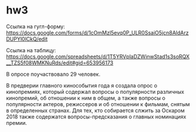 # hw3
Ссылка на гугл-форму: https://docs.google.com/forms/d/1cOmMzl5evq0P_ULR0SsaiO5jcn8AldArzDUPYl0lCkQ/edit

Ссылка на таблицу: https://docs.google.com/spreadsheets/d/1T5YRVplaDZWinwStad1s3soRQX__TZS5f08WMKNuRds/edit#gid=653956173

В опросе поучаствовало 29 человек.

В предверии главного кинособытия года я создала опрос о кинопремиях, который содержал вопросы о популярности различных кинопремий, об отношении к ним в общем, а также вопросы о популярности актеров, режиссеров и об отношении к фильмам, снятым в определенных странах. Для тех, кто собирается слжить за Оскаром 2018 также содержатся вопросы-предсказания о главных номинациях премии.
